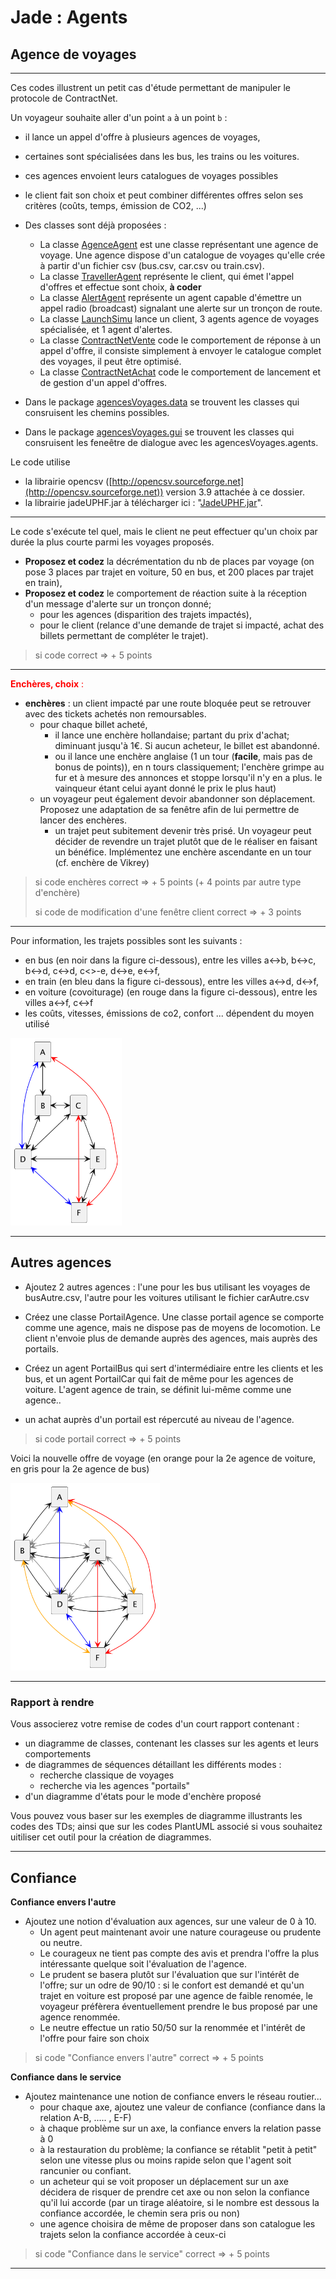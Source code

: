 # Jade : Agents

## Agence de voyages

---

Ces codes illustrent un petit cas d'étude permettant de manipuler le protocole de ContractNet.

Un voyageur souhaite aller d'un point `a` à un point `b` :

- il lance un appel d'offre à plusieurs agences de voyages,
- certaines sont spécialisées dans les bus, les trains ou les voitures.
- ces agences envoient leurs catalogues de voyages possibles
- le client fait son choix et peut combiner différentes offres selon ses critères (coûts, temps, émission de CO2, ...)


- Des classes sont déjà proposées :
    - La classe [AgenceAgent](https://github.com/EmmanuelADAM/jade/blob/master/agentsVoyage/agents/AgenceAgent.java) est
      une classe représentant une agence de voyage. Une agence dispose d'un catalogue de voyages qu'elle crée à partir
      d'un fichier csv (bus.csv, car.csv ou train.csv).
    - La
      classe [TravellerAgent](https://github.com/EmmanuelADAM/jade/blob/master/agentsVoyage/agents/TravellerAgent.java)
      représente le client, qui émet l'appel d'offres et effectue sont choix, **à coder**
    - La classe [AlertAgent](https://github.com/EmmanuelADAM/jade/blob/master/agentsVoyage/agents/AlertAgent.java)
      représente un agent capable d'émettre un appel radio (broadcast) signalant une alerte sur un tronçon de route.
    - La classe [LaunchSimu](https://github.com/EmmanuelADAM/jade/blob/master/agentsVoyage/launch/LaunchSimu.java) lance
      un client, 3 agents agence de voyages spécialisée, et 1 agent d'alertes.
    - La
      classe [ContractNetVente](https://github.com/EmmanuelADAM/jade/blob/master/agentsVoyage/comportements/ContractNetVente.java)
      code le comportement de réponse à un appel d'offre, il consiste simplement à envoyer le catalogue complet des
      voyages, il peut être optimisé.
    - La
      classe [ContractNetAchat](https://github.com/EmmanuelADAM/jade/blob/master/agentsVoyage/comportements/ContractNetAchat.java)
      code le comportement de lancement et de gestion d'un appel d'offres.

- Dans le package [agencesVoyages.data](https://github.com/EmmanuelADAM/jade/tree/master/agentsVoyage/data) se trouvent
  les classes qui consruisent les chemins possibles.
- Dans le package [agencesVoyages.gui](https://github.com/EmmanuelADAM/jade/tree/master/agentsVoyage/gui) se trouvent
  les classes qui consruisent les feneêtre de dialogue avec les agencesVoyages.agents.

Le code utilise

- la librairie opencsv ([http://opencsv.sourceforge.net](http://opencsv.sourceforge.net)) version 3.9 attachée à ce
  dossier.
- la librairie jadeUPHF.jar à télécharger ici :  "[JadeUPHF.jar](https://github.com/EmmanuelADAM/JadeUPHF/blob/master/JadeUPHF.jar)".

-----
Le code s'exécute tel quel, mais le client ne peut effectuer qu'un choix par durée la plus courte parmi les voyages
proposés.

- **Proposez et codez** la décrémentation du nb de places par voyage (on pose 3 places par trajet en voiture, 50 en bus,
  et 200 places par trajet en train),
- **Proposez et codez** le comportement de réaction suite à la réception d'un message d'alerte sur un tronçon donné;
    - pour les agences (disparition des trajets impactés),
    - pour le client (relance d'une demande de trajet si impacté, achat des billets permettant de compléter le trajet).

> si code correct => + 5 points

-----

<span style='color:red'>**Enchères, choix** : </span>

- **enchères** : un client impacté par une route bloquée peut se retrouver avec des tickets achetés non remoursables.
    - pour chaque billet acheté,
        - il lance une enchère hollandaise; partant du prix d'achat; diminuant jusqu'à 1€. Si aucun acheteur, le billet
          est abandonné.
        - ou il lance une enchère anglaise (1 un tour (**facile**, mais pas de bonus de points)), en n tours
          classiquement; l'enchère grimpe au fur et à mesure des annonces et stoppe lorsqu'il n'y en a plus. le
          vainqueur étant celui ayant donné le prix le plus haut)
    - un voyageur peut également devoir abandonner son déplacement. Proposez une adaptation de sa fenêtre afin de lui
      permettre de lancer des enchères.
        - un trajet peut subitement devenir très prisé. Un voyageur peut décider de revendre un trajet plutôt que de le
          réaliser en faisant un bénéfice. Implémentez une enchère ascendante en un tour (cf. enchère de Vikrey)

> si code enchères correct => + 5 points (+ 4 points par autre type d'enchère)
>
> si code de modification d'une fenêtre client correct => + 3 points

---

Pour information, les trajets possibles sont les suivants :

- en bus (en noir dans la figure ci-dessous), entre les villes a<->b, b<->c, b<->d, c<->d, c<>-e, d<->e, e<->f,
- en train (en bleu dans la figure ci-dessous), entre les villes a<->d, d<->f,
- en voiture (covoiturage) (en rouge dans la figure ci-dessous), entre les villes a<->f, c<->f
- les coûts, vitesses, émissions de co2, confort ... dépendent du moyen utilisé


<!-- note, pour plantUml, ci-dessous retirer les espaces entre des tirets -- et le signe > 
```
@startuml trajetsV1
hide empty description
rectangle A
rectangle B
rectangle C
rectangle D
rectangle E
rectangle F
A <-- > B
A <-[#blue]> D
B <-> C
B <-> D
C <-- > D
C <-> E
D <-> E
D <-[#blue]> F
A <-[#red]> F 
C <-[#red]> F 
E <-- > F


@enduml 
```

-->

<img src="trajetsV1.png" alt="reseau v2" height="300"/>



---

## Autres agences

- Ajoutez 2 autres agences : l'une pour les bus utilisant les voyages de busAutre.csv, l'autre pour les voitures
  utilisant le fichier carAutre.csv
- Créez une classe PortailAgence. Une classe portail agence se comporte comme une agence, mais ne dispose pas de moyens
  de locomotion. Le client n'envoie plus de demande auprès des agences, mais auprès des portails.
- Créez un agent PortailBus qui sert d'intermédiaire entre les clients et les bus, et un agent PortailCar qui fait de
  même pour les agences de voiture. L'agent agence de train, se définit lui-même comme une agence..

- un achat auprès d'un portail est répercuté au niveau de l'agence.

> si code portail correct => + 5 points

Voici la nouvelle offre de voyage (en orange pour la 2e agence de voiture, en gris pour la 2e agence de bus)

<!-- note, pour plantUml, ci-dessous retirer les espaces entre deux tirets -- et le signe > 
```
@startuml trajetsV2
hide empty description
rectangle A
rectangle B
rectangle C
rectangle D
rectangle E
rectangle F
A <-- > B
A <--[#grey]> B
A <-[#blue]> D
B <-> C
B <-[#grey]> C
B <-> D
B <-[#grey]> D
C <-- > D
C <--[#grey]> D
C <-> E
C <-[#grey]> E
D <-> E
D <-[#grey]> E
D <-[#blue]> F
A <-[#red]> F
C <-[#red]> F
E <-- > F
B <--[#orange]> F
A <--[#orange]> E


@enduml
```

-->

<img src="trajetsV2.png" alt="reseau v2" height="300"/>


---
### Rapport à rendre

Vous associerez votre remise de codes d'un court rapport contenant :
- un diagramme de classes, contenant les classes sur les agents et leurs comportements
- de diagrammes de séquences détaillant les différents modes :
    - recherche classique de voyages
    - recherche via les agences "portails"
- d'un diagramme d'états pour le mode d'enchère proposé

Vous pouvez vous baser sur les exemples de diagramme illustrants les codes des TDs; ainsi que sur les codes PlantUML associé si vous souhaitez uitiliser cet outil pour la création de diagrammes.


---

## Confiance

**Confiance envers l'autre**

- Ajoutez une notion d'évaluation aux agences, sur une valeur de 0 à 10.
    - Un agent peut maintenant avoir une nature courageuse ou prudente ou neutre.
    - Le courageux ne tient pas compte des avis et prendra l'offre la plus intéressante quelque soit l'évaluation de
      l'agence.
    - Le prudent se basera plutôt sur l'évaluation que sur l'intérêt de l'offre; sur un odre de 90/10 : si le confort
      est demandé et qu'un trajet en voiture est proposé par une agence de faible renomée, le voyageur préfèrera
      éventuellement prendre le bus proposé par une agence renommée.
    - Le neutre effectue un ratio 50/50 sur la renommée et l'intérêt de l'offre pour faire son choix

> si code "Confiance envers l'autre" correct => + 5 points

**Confiance dans le service**

- Ajoutez maintenance une notion de confiance envers le réseau routier...
    - pour chaque axe, ajoutez une valeur de confiance (confiance dans la relation A-B, ..... , E-F)
    - à chaque problème sur un axe, la confiance envers la relation passe à 0
    - à la restauration du problème; la confiance se rétablit "petit à petit" selon une vitesse plus ou moins rapide
      selon que l'agent soit rancunier ou confiant.
    - un acheteur qui se voit proposer un déplacement sur un axe décidera de risquer de prendre cet axe ou non selon la
      confiance qu'il lui accorde (par un tirage aléatoire, si le nombre est dessous la confiance accordée, le chemin
      sera pris ou non)
    - une agence choisira de même de proposer dans son catalogue les trajets selon la confiance accordée à ceux-ci

> si code "Confiance dans le service" correct => + 5 points

---

